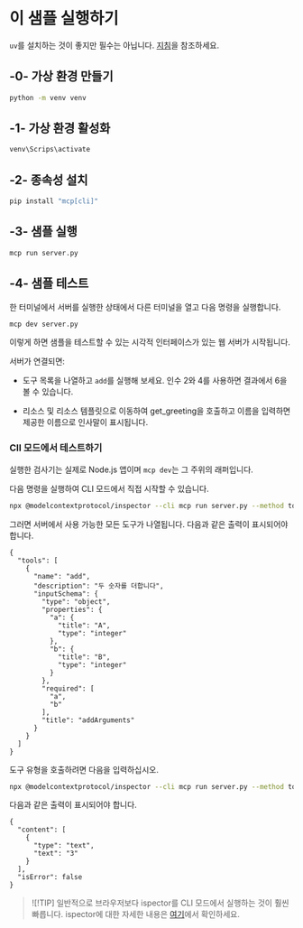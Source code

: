 # 이 샘플 실행하기

`uv`를 설치하는 것이 좋지만 필수는 아닙니다. [지침](https://docs.astral.sh/uv/#highlights)을 참조하세요.

## -0- 가상 환경 만들기

```bash
python -m venv venv
```

## -1- 가상 환경 활성화

```bash
venv\Scrips\activate
```

## -2- 종속성 설치

```bash
pip install "mcp[cli]"
```

## -3- 샘플 실행


```bash
mcp run server.py
```

## -4- 샘플 테스트

한 터미널에서 서버를 실행한 상태에서 다른 터미널을 열고 다음 명령을 실행합니다.

```bash
mcp dev server.py
```

이렇게 하면 샘플을 테스트할 수 있는 시각적 인터페이스가 있는 웹 서버가 시작됩니다.

서버가 연결되면:

- 도구 목록을 나열하고 `add`를 실행해 보세요. 인수 2와 4를 사용하면 결과에서 6을 볼 수 있습니다.

- 리소스 및 리소스 템플릿으로 이동하여 get_greeting을 호출하고 이름을 입력하면 제공한 이름으로 인사말이 표시됩니다.

### ClI 모드에서 테스트하기

실행한 검사기는 실제로 Node.js 앱이며 `mcp dev`는 그 주위의 래퍼입니다.

다음 명령을 실행하여 CLI 모드에서 직접 시작할 수 있습니다.

```bash
npx @modelcontextprotocol/inspector --cli mcp run server.py --method tools/list
```

그러면 서버에서 사용 가능한 모든 도구가 나열됩니다. 다음과 같은 출력이 표시되어야 합니다.

```text
{
  "tools": [
    {
      "name": "add",
      "description": "두 숫자를 더합니다",
      "inputSchema": {
        "type": "object",
        "properties": {
          "a": {
            "title": "A",
            "type": "integer"
          },
          "b": {
            "title": "B",
            "type": "integer"
          }
        },
        "required": [
          "a",
          "b"
        ],
        "title": "addArguments"
      }
    }
  ]
}
```

도구 유형을 호출하려면 다음을 입력하십시오.

```bash
npx @modelcontextprotocol/inspector --cli mcp run server.py --method tools/call --tool-name add --tool-arg a=1 --tool-arg b=2
```

다음과 같은 출력이 표시되어야 합니다.

```text
{
  "content": [
    {
      "type": "text",
      "text": "3"
    }
  ],
  "isError": false
}
```

> ![!TIP]
> 일반적으로 브라우저보다 ispector를 CLI 모드에서 실행하는 것이 훨씬 빠릅니다.
> ispector에 대한 자세한 내용은 [여기](https://github.com/modelcontextprotocol/inspector)에서 확인하세요.
